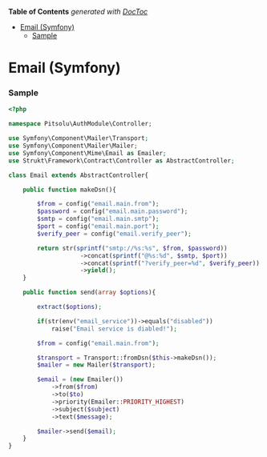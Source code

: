<!-- START doctoc generated TOC please keep comment here to allow auto update -->
<!-- DON'T EDIT THIS SECTION, INSTEAD RE-RUN doctoc TO UPDATE -->
**Table of Contents**  *generated with [DocToc](https://github.com/thlorenz/doctoc)*

- [Email (Symfony)](#email-symfony)
    - [Sample](#sample)

<!-- END doctoc generated TOC please keep comment here to allow auto update -->

Email (Symfony)
===

### Sample

```php
<?php

namespace Pitsolu\AuthModule\Controller;

use Symfony\Component\Mailer\Transport;
use Symfony\Component\Mailer\Mailer;
use Symfony\Component\Mime\Email as Emailer;
use Strukt\Framework\Contract\Controller as AbstractController;

class Email extends AbstractController{

	public function makeDsn(){

		$from = config("email.main.from");
		$password = config("email.main.password");
		$smtp = config("email.main.smtp");
		$port = config("email.main.port");
		$verify_peer = config("email.verify_peer");

		return str(sprintf("smtp://%s:%s", $from, $password))
					->concat(sprintf("@%s:%d", $smtp, $port))
					->concat(sprintf("?verify_peer=%d", $verify_peer))
					->yield();
	}

	public function send(array $options){

		extract($options);

		if(str(env("email_service"))->equals("disabled"))
			raise("Email service is diabled!");

		$from = config("email.main.from");

		$transport = Transport::fromDsn($this->makeDsn());
		$mailer = new Mailer($transport);

		$email = (new Emailer()) 
		    ->from($from)
		    ->to($to)
		    ->priority(Emailer::PRIORITY_HIGHEST)
		    ->subject($subject)
		    ->text($message);

		$mailer->send($email);
	}
}
```